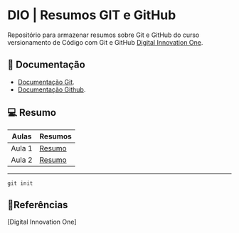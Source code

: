 # DIO | Resumos GIT e GitHub

Repositório para armazenar resumos sobre Git e GitHub do curso versionamento de Código com Git e GitHub [Digital Innovation One](https://www.dio.me/).

## 📕 Documentação
- [Documentação Git](https://git-scm.com/doc).
- [Documentação Github](https://docs.github.com/pt).

## 💻 Resumo 

| Aulas | Resumos|
|-------|--------|
|Aula 1   | [Resumo]()|
|Aula 2   | [Resumo]()|


---------


```
git init
```

## 🔎Referências
[Digital Innovation One]


